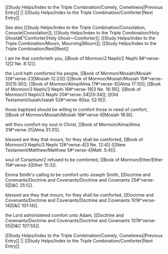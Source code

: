 [[Study Helps/Index to the Triple Combination/Comely, Comeliness|Previous Entry]]  ||  [[Study Helps/Index to the Triple Combination/Comforter|Next Entry]]

 See also [[Study Helps/Index to the Triple Combination/Consolation, Console|Consolation]]; [[Study Helps/Index to the Triple Combination/Holy Ghostâ€”Comforter|Holy Ghost—Comforter]]; [[Study Helps/Index to the Triple Combination/Mourn, Mourning|Mourn]]; [[Study Helps/Index to the Triple Combination/Rest|Rest]]

 I am he that comforteth you, [[Book of Mormon/2 Nephi/2 Nephi 8#^verse-12|2 Ne. 8:12]].

 the Lord hath comforted his people, [[Book of Mormon/Mosiah/Mosiah 12#^verse-23|Mosiah 12:23]] ([[Book of Mormon/Mosiah/Mosiah 15#^verse-30|15:30]]; [[Book of Mormon/Alma/Alma 17#^verse-10|Alma 17:10]]; [[Book of Mormon/3 Nephi/3 Nephi 16#^verse-19|3 Ne. 16:19]]; [[Book of Mormon/3 Nephi/3 Nephi 20#^verse-34|20:34]]; [[Old Testament/Isaiah/Isaiah 52#^verse-9|Isa. 52:9]]).

 those baptized should be willing to comfort those in need of comfort, [[Book of Mormon/Mosiah/Mosiah 18#^verse-9|Mosiah 18:9]].

 wilt thou comfort my soul in Christ, [[Book of Mormon/Alma/Alma 31#^verse-31|Alma 31:31]].

 blessed are they that mourn, for they shall be comforted, [[Book of Mormon/3 Nephi/3 Nephi 12#^verse-4|3 Ne. 12:4]] ([[New Testament/Matthew/Matthew 5#^verse-4|Matt. 5:4]]).

 soul of Coriantumr2 refused to be comforted, [[Book of Mormon/Ether/Ether 15#^verse-3|Ether 15:3]].

 Emma Smith's calling to be comfort unto Joseph Smith, [[Doctrine and Covenants/Doctrine and Covenants/Doctrine and Covenants 25#^verse-5|D&C 25:5]].

 blessed are they that mourn, for they shall be comforted, [[Doctrine and Covenants/Doctrine and Covenants/Doctrine and Covenants 101#^verse-14|D&C 101:14]].

 the Lord administered comfort unto Adam, [[Doctrine and Covenants/Doctrine and Covenants/Doctrine and Covenants 107#^verse-55|D&C 107:55]].

[[Study Helps/Index to the Triple Combination/Comely, Comeliness|Previous Entry]]  ||  [[Study Helps/Index to the Triple Combination/Comforter|Next Entry]]